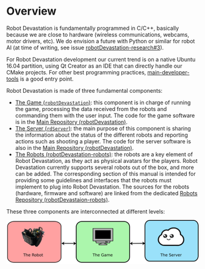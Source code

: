 # Overview

Robot Devastation is fundamentally programmed in C/C++, basically because we are close to hardware (wireless communications, webcams, motor drivers, etc). We do envision a future with Python or similar for robot AI (at time of writing, see issue [robotDevastation-research#3](https://github.com/asrob-uc3m/robotDevastation-research/issues/3)).

For Robot Devastation development our current trend is on a native Ubuntu 16.04 partition, using Qt Creator as an IDE that can directly handle our CMake projects. For other best programming practices, [main-developer-tools](https://github.com/roboticslab-uc3m/developer-manual/blob/master/main-developer-tools.md) is a good entry point.

Robot Devastation is made of three fundamental components:
* [The Game (`robotDevastation`)](/robotDevastation/README.md): this component is in charge of running the game, processing the data received from the robots and commanding them with the user input. The code for the game software is in the [Main Repository (robotDevastation)](https://github.com/asrob-uc3m/robotDevastation).
* [The Server (`rdServer`)](/rdServer/README.md): the main purpose of this component is sharing the information about the status of the different robots and reporting actions such as shooting a player. The code for the server software is also in the [Main Repository (robotDevastation)](https://github.com/asrob-uc3m/robotDevastation).
* [The Robots (robotDevastation-robots)](/robots.md): the robots are a key element of Robot Devastation, as they act as physical avatars for the players. Robot Devastation currently supports several robots out of the box, and more can be added. The corresponding section of this manual is intended for providing some guidelines and interfaces that the robots must implement to plug into Robot Devastation. The sources for the robots (hardware, firmware and software) are linked from the dedicated [Robots Repository (robotDevastaion-robots)](https://github.com/asrob-uc3m/robotDevastation-robots).

These three components are interconnected at different levels:

![The Robot <-> The Game <-> The Server](/assets/overview.png)
